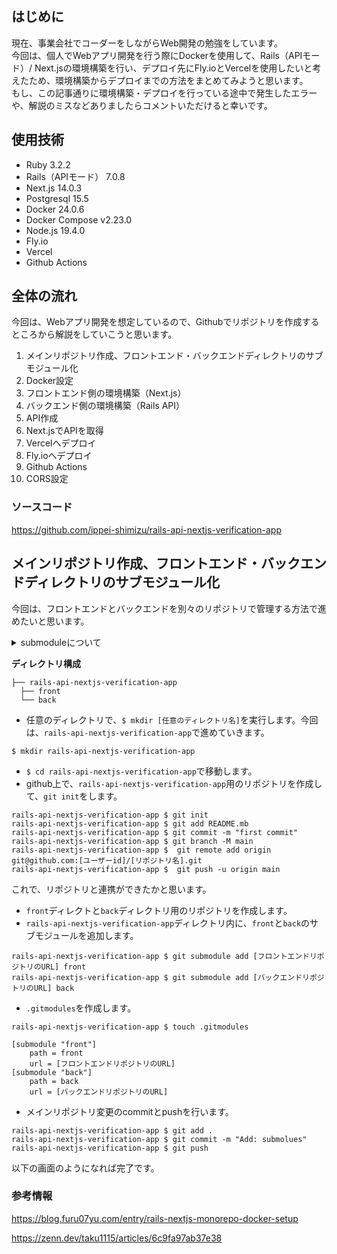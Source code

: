 <!--
title:   DockerでRailsAPIモード/Next.jsの環境構築をして、Fly.ioとVercelへデプロイしてみる
tags:    Docker,Next.js,Rails,Vercel,fly.io
id:      1163a40a86d07fa691b2
private: true
-->
## はじめに
現在、事業会社でコーダーをしながらWeb開発の勉強をしています。  
今回は、個人でWebアプリ開発を行う際にDockerを使用して、Rails（APIモード）/ Next.jsの環境構築を行い、デプロイ先にFly.ioとVercelを使用したいと考えたため、環境構築からデプロイまでの方法をまとめてみようと思います。  
もし、この記事通りに環境構築・デプロイを行っている途中で発生したエラーや、解説のミスなどありましたらコメントいただけると幸いです。
## 使用技術
- Ruby 3.2.2
- Rails（APIモード） 7.0.8
- Next.js 14.0.3
- Postgresql 15.5
- Docker 24.0.6 
- Docker Compose v2.23.0
- Node.js 19.4.0
- Fly.io
- Vercel
- Github Actions
## 全体の流れ
今回は、Webアプリ開発を想定しているので、Githubでリポジトリを作成するところから解説をしていこうと思います。
1. メインリポジトリ作成、フロントエンド・バックエンドディレクトリのサブモジュール化
2. Docker設定
3. フロントエンド側の環境構築（Next.js）
4. バックエンド側の環境構築（Rails API）
5. API作成
6. Next.jsでAPIを取得
7. Vercelへデプロイ
8. Fly.ioへデプロイ
9.  Github Actions
10. CORS設定
### ソースコード

https://github.com/ippei-shimizu/rails-api-nextjs-verification-app

## メインリポジトリ作成、フロントエンド・バックエンドディレクトリのサブモジュール化

今回は、フロントエンドとバックエンドを別々のリポジトリで管理する方法で進めたいと思います。  

<details><summary>submoduleについて</summary>

今回のディレクトリ構成を例にすると、frontディレクトリとbackディレクトリをサブモジュール化することにより、メインリポジトリからリンクはされているが、それぞれ独立したリポジトリとして扱われます。  
なので、フロントエンドとバックエンドの開発が分離されて、それぞれのリポジトリで開発を進めることができます。  

</details>

**ディレクトリ構成**
```
├── rails-api-nextjs-verification-app
  ├── front
  └── back
```

- 任意のディレクトリで、`$ mkdir [任意のディレクトリ名]`を実行します。今回は、`rails-api-nextjs-verification-app`で進めていきます。
```
$ mkdir rails-api-nextjs-verification-app
```
- `$ cd rails-api-nextjs-verification-app`で移動します。
- github上で、`rails-api-nextjs-verification-app`用のリポジトリを作成して、`git init`をします。  
```
rails-api-nextjs-verification-app $ git init 
rails-api-nextjs-verification-app $ git add README.mb
rails-api-nextjs-verification-app $ git commit -m "first commit"
rails-api-nextjs-verification-app $ git branch -M main
rails-api-nextjs-verification-app $  git remote add origin git@github.com:[ユーザーid]/[リポジトリ名].git
rails-api-nextjs-verification-app $  git push -u origin main
```
これで、リポジトリと連携ができたかと思います。
- `front`ディレクトと`back`ディレクトリ用のリポジトリを作成します。
- `rails-api-nextjs-verification-app`ディレクトリ内に、`front`と`back`のサブモジュールを追加します。
```
rails-api-nextjs-verification-app $ git submodule add [フロントエンドリポジトリのURL] front
rails-api-nextjs-verification-app $ git submodule add [バックエンドリポジトリのURL] back
```
- `.gitmodules`を作成します。
```
rails-api-nextjs-verification-app $ touch .gitmodules
```
```:.gitmodules
[submodule "front"]
	path = front
	url = [フロントエンドリポジトリのURL]
[submodule "back"]
	path = back
	url = [バックエンドリポジトリのURL] 
```
- メインリポジトリ変更のcommitとpushを行います。
```
rails-api-nextjs-verification-app $ git add .
rails-api-nextjs-verification-app $ git commit -m "Add: submolues"
rails-api-nextjs-verification-app $ git push
```
以下の画面のようになれば完了です。



### 参考情報

https://blog.furu07yu.com/entry/rails-nextjs-monorepo-docker-setup

https://zenn.dev/taku1115/articles/6c9fa97ab37e38

